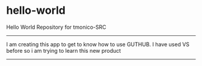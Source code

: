 # hello-world
Hello World Repository for tmonico-SRC

****************************************************************
I am creating this app to get to know how to use GUTHUB. 
I have used VS before so i am trying to learn this new product
****************************************************************

